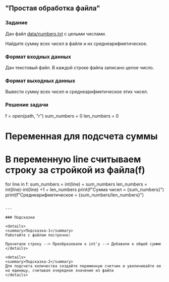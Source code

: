 ## "Простая обработка файла"

### Задание

Дан файл [data/numbers.txt](data/numbers.txt) с целыми числами. 

Найдите сумму всех чисел в файле и их среднеарифметическое.

### Формат входных данных

Дан текстовый файл. В каждой строке файла записано целое число.

### Формат выходных данных

Вывести сумму всех чисел и среднеарифметическое этих чисел.

### Решение задачи

f = open(path, "r")
sum_numbers = 0
len_numbers = 0
# Переменная для подсчета суммы
# В переменную line считываем строку за стройкой из файла(f)
for line in f:
    sum_numbers = int(line) + sum_numbers
    len_numbers = int(line)-int(line) +1 + len_numbers
print(f"Сумма чисел = {sum_numbers}")
print(f"Среднеарифметическое = {sum_numbers/len_numbers}")
```

---

### Подсказки

<details>
<summary>Подсказка-1</summary>
Работайте с файлом построчно:

Прочитали строку --> Преобразовали к int'у --> Добавили к общей сумме
</details>

<details>
<summary>Подсказка-2</summary>
Для подсчета количества создайте переменную счетчик и увеличивайте ее на единицу, считывая очередное значение из файла
</details>
